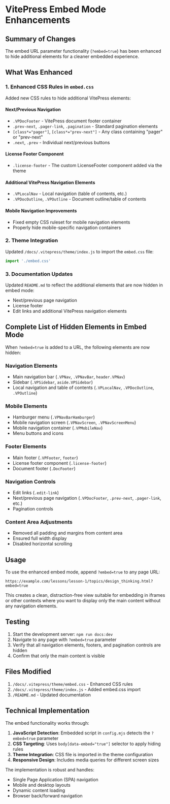 # VitePress Embed Mode Enhancements

## Summary of Changes

The embed URL parameter functionality (`?embed=true`) has been enhanced to hide additional elements for a cleaner embedded experience.

## What Was Enhanced

### 1. Enhanced CSS Rules in `embed.css`

Added new CSS rules to hide additional VitePress elements:

#### Next/Previous Navigation
- `.VPDocFooter` - VitePress document footer container
- `.prev-next`, `.pager-link`, `.pagination` - Standard pagination elements
- `[class*="pager"]`, `[class*="prev-next"]` - Any class containing "pager" or "prev-next"
- `.next`, `.prev` - Individual next/previous buttons

#### License Footer Component
- `.license-footer` - The custom LicenseFooter component added via the theme

#### Additional VitePress Navigation Elements
- `.VPLocalNav` - Local navigation (table of contents, etc.)
- `.VPDocOutline`, `.VPOutline` - Document outline/table of contents

#### Mobile Navigation Improvements
- Fixed empty CSS ruleset for mobile navigation elements
- Properly hide mobile-specific navigation containers

### 2. Theme Integration

Updated `/docs/.vitepress/theme/index.js` to import the `embed.css` file:
```javascript
import './embed.css'
```

### 3. Documentation Updates

Updated `README.md` to reflect the additional elements that are now hidden in embed mode:
- Next/previous page navigation
- License footer
- Edit links and additional VitePress navigation elements

## Complete List of Hidden Elements in Embed Mode

When `?embed=true` is added to a URL, the following elements are now hidden:

### Navigation Elements
- Main navigation bar (`.VPNav`, `.VPNavBar`, `header.VPNav`)
- Sidebar (`.VPSidebar`, `aside.VPSidebar`)
- Local navigation and table of contents (`.VPLocalNav`, `.VPDocOutline`, `.VPOutline`)

### Mobile Elements
- Hamburger menu (`.VPNavBarHamburger`)
- Mobile navigation screen (`.VPNavScreen`, `.VPNavScreenMenu`)
- Mobile navigation container (`.VPMobileNav`)
- Menu buttons and icons

### Footer Elements
- Main footer (`.VPFooter`, `footer`)
- License footer component (`.license-footer`)
- Document footer (`.DocFooter`)

### Navigation Controls
- Edit links (`.edit-link`)
- Next/previous page navigation (`.VPDocFooter`, `.prev-next`, `.pager-link`, etc.)
- Pagination controls

### Content Area Adjustments
- Removed all padding and margins from content area
- Ensured full width display
- Disabled horizontal scrolling

## Usage

To use the enhanced embed mode, append `?embed=true` to any page URL:

```
https://example.com/lessons/lesson-1/topics/design_thinking.html?embed=true
```

This creates a clean, distraction-free view suitable for embedding in iframes or other contexts where you want to display only the main content without any navigation elements.

## Testing

1. Start the development server: `npm run docs:dev`
2. Navigate to any page with `?embed=true` parameter
3. Verify that all navigation elements, footers, and pagination controls are hidden
4. Confirm that only the main content is visible

## Files Modified

1. `/docs/.vitepress/theme/embed.css` - Enhanced CSS rules
2. `/docs/.vitepress/theme/index.js` - Added embed.css import
3. `/README.md` - Updated documentation

## Technical Implementation

The embed functionality works through:

1. **JavaScript Detection**: Embedded script in `config.mjs` detects the `?embed=true` parameter
2. **CSS Targeting**: Uses `body[data-embed="true"]` selector to apply hiding rules
3. **Theme Integration**: CSS file is imported in the theme configuration
4. **Responsive Design**: Includes media queries for different screen sizes

The implementation is robust and handles:
- Single Page Application (SPA) navigation
- Mobile and desktop layouts
- Dynamic content loading
- Browser back/forward navigation
